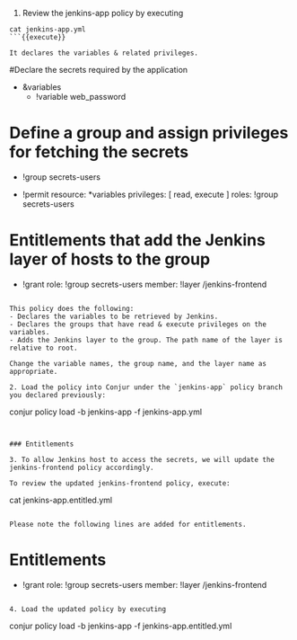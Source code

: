 
1. Review the jenkins-app policy by executing 

```
cat jenkins-app.yml
```{{execute}}

It declares the variables & related privileges.

```
#Declare the secrets required by the application

- &variables
  - !variable web_password

# Define a group and assign privileges for fetching the secrets

- !group secrets-users

- !permit
  resource: *variables
  privileges: [ read, execute ]
  roles: !group secrets-users

# Entitlements that add the Jenkins layer of hosts to the group  

- !grant
  role: !group secrets-users
  member: !layer /jenkins-frontend
```

This policy does the following: 
- Declares the variables to be retrieved by Jenkins.
- Declares the groups that have read & execute privileges on the variables.
- Adds the Jenkins layer to the group. The path name of the layer is relative to root.

Change the variable names, the group name, and the layer name as appropriate.

2. Load the policy into Conjur under the `jenkins-app` policy branch you declared previously: 

```
conjur policy load -b jenkins-app -f jenkins-app.yml
```{{execute}}


### Entitlements

3. To allow Jenkins host to access the secrets, we will update the jenkins-frontend policy accordingly.

To review the updated jenkins-frontend policy, execute:

```
cat jenkins-app.entitled.yml
```{{execute}}

Please note the following lines are added for entitlements.
```
# Entitlements

- !grant
  role: !group secrets-users
  member: !layer /jenkins-frontend
```

4. Load the updated policy by executing

```
conjur policy load -b jenkins-app -f jenkins-app.entitled.yml
```{{execute}}
